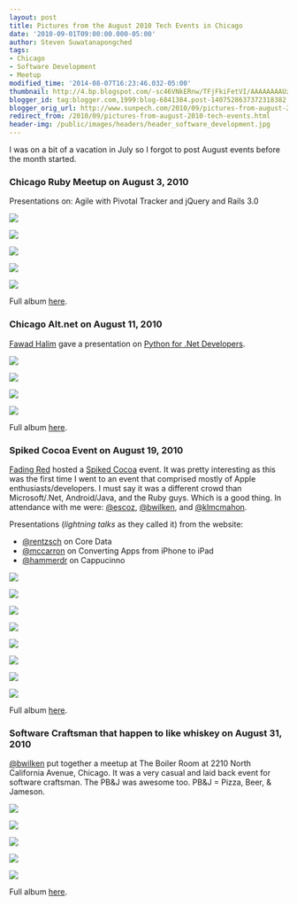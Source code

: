 ```yaml
---
layout: post
title: Pictures from the August 2010 Tech Events in Chicago
date: '2010-09-01T09:00:00.000-05:00'
author: Steven Suwatanapongched
tags:
- Chicago
- Software Development
- Meetup
modified_time: '2014-08-07T16:23:46.032-05:00'
thumbnail: http://4.bp.blogspot.com/-sc46VNkERnw/TFjFkiFetVI/AAAAAAAAUzc/qpO0N8edO9U/s600/IMG_1799.JPG
blogger_id: tag:blogger.com,1999:blog-6841384.post-1407528637372318382
blogger_orig_url: http://www.sunpech.com/2010/09/pictures-from-august-2010-tech-events.html
redirect_from: /2010/09/pictures-from-august-2010-tech-events.html
header-img: /public/images/headers/header_software_development.jpg
---
```


I was on a bit of a vacation in July so I forgot to post August events before the month started.

### Chicago Ruby Meetup on August 3, 2010
Presentations on: Agile with Pivotal Tracker and jQuery and Rails 3.0

<a href="http://4.bp.blogspot.com/-sc46VNkERnw/TFjFkiFetVI/AAAAAAAAUzc/qpO0N8edO9U/s600/IMG_1799.JPG" ><img border="0"  src="http://4.bp.blogspot.com/-sc46VNkERnw/TFjFkiFetVI/AAAAAAAAUzc/qpO0N8edO9U/s320/IMG_1799.JPG"  /></a>

<a href="http://1.bp.blogspot.com/-xagLEuGPMiQ/TFjFpQAUzaI/AAAAAAAAUzw/Ao2oVleLF9A/s600/IMG_1801.JPG" ><img border="0"  src="http://1.bp.blogspot.com/-xagLEuGPMiQ/TFjFpQAUzaI/AAAAAAAAUzw/Ao2oVleLF9A/s320/IMG_1801.JPG"  /></a>

<a href="http://2.bp.blogspot.com/-PATiKp7CkwU/TFjFrS8ZmSI/AAAAAAAAUz4/aAD9d9QPTUM/s600/IMG_1802.JPG" ><img border="0"  src="http://2.bp.blogspot.com/-PATiKp7CkwU/TFjFrS8ZmSI/AAAAAAAAUz4/aAD9d9QPTUM/s320/IMG_1802.JPG"  /></a>

<a href="http://4.bp.blogspot.com/-WhJDRNUFQ_c/TFjFvjoHtGI/AAAAAAAAU0I/gu7jh9Q5Cq4/s600/IMG_1805.JPG" ><img border="0"  src="http://4.bp.blogspot.com/-WhJDRNUFQ_c/TFjFvjoHtGI/AAAAAAAAU0I/gu7jh9Q5Cq4/s320/IMG_1805.JPG"  /></a>

<a href="http://1.bp.blogspot.com/-hzcfm2tfO7o/TFjFxckpSLI/AAAAAAAAU0Q/ZC6gc5S7_0Q/s600/IMG_1806.JPG" ><img border="0"  src="http://1.bp.blogspot.com/-hzcfm2tfO7o/TFjFxckpSLI/AAAAAAAAU0Q/ZC6gc5S7_0Q/s320/IMG_1806.JPG"  /></a>

Full album <a href="http://picasaweb.google.com/sunpech/2010August3ChicagoRubyMeetup">here</a>.

### Chicago Alt.net on August 11, 2010
<a href="http://twitter.com/FAWAD">Fawad Halim</a> gave a presentation on <a href="http://chicagoalt.net/event/August2010Meeting-Python-for-NET-Developers">Python for .Net Developers</a>.

<a href="http://3.bp.blogspot.com/-_4DJQiXbliI/TGNn74P1sgI/AAAAAAAAU6E/qwmBjmH2JIM/s600/IMG_1812.JPG" ><img border="0"  src="http://3.bp.blogspot.com/-_4DJQiXbliI/TGNn74P1sgI/AAAAAAAAU6E/qwmBjmH2JIM/s320/IMG_1812.JPG"  /></a>

<a href="http://4.bp.blogspot.com/-YH6H7wOfAkI/TGNoB1_csgI/AAAAAAAAU6Y/LR35Quwv2fc/s600/IMG_1818.JPG" ><img border="0"  src="http://4.bp.blogspot.com/-YH6H7wOfAkI/TGNoB1_csgI/AAAAAAAAU6Y/LR35Quwv2fc/s320/IMG_1818.JPG"  /></a>

<a href="http://2.bp.blogspot.com/-9EpLszfRBrE/TGNoC1WASMI/AAAAAAAAU6g/BCYB4tjTyaQ/s600/IMG_1821.CR2.jpg" ><img border="0"  src="http://2.bp.blogspot.com/-9EpLszfRBrE/TGNoC1WASMI/AAAAAAAAU6g/BCYB4tjTyaQ/s320/IMG_1821.CR2.jpg"  /></a>

<a href="http://1.bp.blogspot.com/-B43uA8w4PhI/TGNqV4NDniI/AAAAAAAAU7o/ShvY4rEKy7M/s600/IMG_1827.JPG" ><img border="0"  src="http://1.bp.blogspot.com/-B43uA8w4PhI/TGNqV4NDniI/AAAAAAAAU7o/ShvY4rEKy7M/s320/IMG_1827.JPG"  /></a>

Full album <a href="http://picasaweb.google.com/sunpech/2010AugustChicagoAltNetFawadHalimPythonForNetDevelopers">here</a>.

### Spiked Cocoa Event on August 19, 2010

<a href="http://www.fadingred.com/">Fading Red</a> hosted a <a href="http://spikedcocoa.com/">Spiked Cocoa</a> event.  It was pretty interesting as this was the first time I went to an event that comprised mostly of Apple enthusiasts/developers.  I must say it was a different crowd than Microsoft/.Net, Android/Java, and the Ruby guys.  Which is a good thing.  In attendance with me were: <a href="http://twitter.com/escoz">@escoz</a>, <a href="http://twitter.com/bwilken">@bwilken</a>, and <a href="http://twitter.com/klmcmahon">@klmcmahon</a>.

Presentations (<i>lightning talks</i> as they called it) from the website:
<ul>
  <li><a href="http://twitter.com/rentzsch">@rentzsch</a> on Core Data</li>
  <li><a href="http://twitter.com/mccarron">@mccarron</a> on Converting Apps from iPhone to iPad</li>
  <li><a href="http://twitter.com/hammerdr">@hammerdr</a> on Cappucinno</li>
</ul>

<a href="http://4.bp.blogspot.com/-GT9j-Wcxvsc/TG4RN-HaOLI/AAAAAAAAVLE/Q83YZfphe_A/s600/IMG_1882.jpg" ><img border="0"  src="http://4.bp.blogspot.com/-GT9j-Wcxvsc/TG4RN-HaOLI/AAAAAAAAVLE/Q83YZfphe_A/s320/IMG_1882.jpg"  /></a>

<a href="http://2.bp.blogspot.com/-CYwfQ1HRlyg/TG4VUOmN3_I/AAAAAAAAVLw/IjwxB1H3Yi4/s600/IMG_1899.jpg" ><img border="0"  src="http://2.bp.blogspot.com/-CYwfQ1HRlyg/TG4VUOmN3_I/AAAAAAAAVLw/IjwxB1H3Yi4/s320/IMG_1899.jpg"  /></a>

<a href="http://3.bp.blogspot.com/-vjPzNLnK6D0/TG4Wb1NiOHI/AAAAAAAAVMI/WBCF1F5SUrY/s600/IMG_1905.jpg" ><img border="0"  src="http://3.bp.blogspot.com/-vjPzNLnK6D0/TG4Wb1NiOHI/AAAAAAAAVMI/WBCF1F5SUrY/s320/IMG_1905.jpg"  /></a>

<a href="http://1.bp.blogspot.com/--nC8qgYl7GQ/TG4ZCYBBxxI/AAAAAAAAVNk/7ETY2TQSzPk/s600/IMG_1930.jpg" ><img border="0"  src="http://1.bp.blogspot.com/--nC8qgYl7GQ/TG4ZCYBBxxI/AAAAAAAAVNk/7ETY2TQSzPk/s320/IMG_1930.jpg"  /></a>

<a href="http://3.bp.blogspot.com/-iHrxCwyfcbM/TG4ZGCtFxaI/AAAAAAAAVNs/MQ6DUJDzCnQ/s600/IMG_1933.jpg" ><img border="0"  src="http://3.bp.blogspot.com/-iHrxCwyfcbM/TG4ZGCtFxaI/AAAAAAAAVNs/MQ6DUJDzCnQ/s320/IMG_1933.jpg"  /></a>

<a href="http://1.bp.blogspot.com/-fLTxcVZ_NbQ/TG4ZJ9tTstI/AAAAAAAAVN0/tzLhac1Bkrs/s600/IMG_1935.jpg" ><img border="0"  src="http://1.bp.blogspot.com/-fLTxcVZ_NbQ/TG4ZJ9tTstI/AAAAAAAAVN0/tzLhac1Bkrs/s320/IMG_1935.jpg"  /></a>

<a href="http://1.bp.blogspot.com/-dxJ9_lq35Uw/TG4aPvh8zNI/AAAAAAAAVOQ/dNRSAUUjqKk/s600/IMG_1938.jpg" ><img border="0"  src="http://1.bp.blogspot.com/-dxJ9_lq35Uw/TG4aPvh8zNI/AAAAAAAAVOQ/dNRSAUUjqKk/s320/IMG_1938.jpg"  /></a>

<a href="http://3.bp.blogspot.com/-Rn_PRbND8Ww/TG4bXOSL3OI/AAAAAAAAVOk/nZxyd0PD188/s600/IMG_1944.jpg" ><img border="0"  src="http://3.bp.blogspot.com/-Rn_PRbND8Ww/TG4bXOSL3OI/AAAAAAAAVOk/nZxyd0PD188/s320/IMG_1944.jpg"  /></a>

Full album <a href="http://picasaweb.google.com/sunpech/2010August19SpikedCocoaEvent">here</a>.

### Software Craftsman that happen to like whiskey on August 31, 2010

<a href="http://twitter.com/bwilken/">@bwilken</a> put together a meetup at The Boiler Room at 2210 North California Avenue, Chicago.  It was a very casual and laid back event for software craftsman.  The PB&amp;J was awesome too.  PB&amp;J = Pizza, Beer, &amp; Jameson.

<a href="http://3.bp.blogspot.com/-oN-FO2_I1y4/TH3oCVApm-I/AAAAAAAAWco/fLTqQjsvf_Q/s600/IMG_2256.jpg" ><img border="0"  src="http://3.bp.blogspot.com/-oN-FO2_I1y4/TH3oCVApm-I/AAAAAAAAWco/fLTqQjsvf_Q/s320/IMG_2256.jpg"  /></a>

<a href="http://1.bp.blogspot.com/-v-aWUcadXHM/TH3oO4XRBNI/AAAAAAAAWdM/Lqy3664OfuA/s600/IMG_2259.jpg" ><img border="0"  src="http://1.bp.blogspot.com/-v-aWUcadXHM/TH3oO4XRBNI/AAAAAAAAWdM/Lqy3664OfuA/s320/IMG_2259.jpg"  /></a>

<a href="http://3.bp.blogspot.com/-Wa7XXMQBIzs/TH32Af1gU3I/AAAAAAAAWeA/jORrdLhX0Gk/s600/IMG_2262.jpg" ><img border="0"  src="http://3.bp.blogspot.com/-Wa7XXMQBIzs/TH32Af1gU3I/AAAAAAAAWeA/jORrdLhX0Gk/s320/IMG_2262.jpg"  /></a>

<a href="http://4.bp.blogspot.com/-7rH47q7f1Zw/TH32FdbloBI/AAAAAAAAWeM/uCUM5frHcI8/s600/IMG_2263.jpg" ><img border="0"  src="http://4.bp.blogspot.com/-7rH47q7f1Zw/TH32FdbloBI/AAAAAAAAWeM/uCUM5frHcI8/s320/IMG_2263.jpg"  /></a>

<a href="http://1.bp.blogspot.com/-zbyTiRQiaR0/TH33QX2wsoI/AAAAAAAAWes/PKLt1P7csgk/s600/IMG_2266.jpg" ><img border="0"  src="http://1.bp.blogspot.com/-zbyTiRQiaR0/TH33QX2wsoI/AAAAAAAAWes/PKLt1P7csgk/s320/IMG_2266.jpg"  /></a>

Full album <a href="http://picasaweb.google.com/sunpech/2010August31SoftwareCraftsmanWhiskeyEvent">here</a>.
